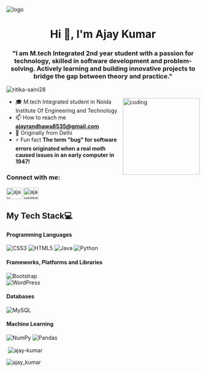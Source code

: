 ![logo]()
<h1 align="center">Hi 👋, I'm Ajay Kumar</h1>
<h3 align="center">"I am M.tech Integrated 2nd year student with a passion for technology, skilled in software development and problem-solving. Actively learning and building innovative projects to bridge the gap between theory and practice."</h3>
<p align="left"> <img src="https://komarev.com/ghpvc/?username=ritika-saini28&label=Profile%20views&color=0e75b6&style=flat" alt="ritika-saini28" /> </p>
<img align="right" alt="coding" width="200" src="image_processing20210301-3601-w1fbuc.gif">

- 🎓 M.tech Integrated student in Noida Institute Of Engineering and Technology
- 📫 How to reach me **ajayrandhawa8535@gmail.com**
- 🏡 Originally from Delhi 
- ⚡ Fun fact **The term "bug" for software errors originated when a real moth caused issues in an early computer in 1947!**

<h3 align="left">Connect with me:</h3>
<p align="left">
<a href="https://www.linkedin.com/in/ajay-kumar-053101333?utm_source=share&utm_campaign=share_via&utm_content=profile&utm_medium=android_app" target="blank"><img align="center" src="https://raw.githubusercontent.com/rahuldkjain/github-profile-readme-generator/master/src/images/icons/Social/linked-in-alt.svg" alt="ajay kumar" height="30" width="40" /></a>
<a href="https://www.instagram.com/ajaysinghrandhawa_/profilecard/?igsh=aTA3am95Mmx1cGVy" target="blank"><img align="center" src="https://raw.githubusercontent.com/rahuldkjain/github-profile-readme-generator/master/src/images/icons/Social/instagram.svg" alt="ajaysinghrandhawa_" height="30" width="40" /></a>
</p>


## My Tech Stack💻

#### Programming Languages
![CSS3](https://img.shields.io/badge/css3-%231572B6.svg?style=for-the-badge&logo=css3&logoColor=white) 
![HTML5](https://img.shields.io/badge/html5-%23E34F26.svg?style=for-the-badge&logo=html5&logoColor=white) 
![Java](https://img.shields.io/badge/java-%23ED8B00.svg?style=for-the-badge&logo=openjdk&logoColor=white) 
![Python](https://img.shields.io/badge/python-3670A0?style=for-the-badge&logo=python&logoColor=ffdd54) 

#### Frameworks, Platforms and Libraries 
![Bootstrap](https://img.shields.io/badge/bootstrap-%238511FA.svg?style=for-the-badge&logo=bootstrap&logoColor=white)  
![WordPress](https://img.shields.io/badge/WordPress-%23117AC9.svg?style=for-the-badge&logo=WordPress&logoColor=white) 

#### Databases
 ![MySQL](https://img.shields.io/badge/mysql-%2300000f.svg?style=for-the-badge&logo=mysql&logoColor=white)  

#### Machine Learning
![NumPy](https://img.shields.io/badge/numpy-%23013243.svg?style=for-the-badge&logo=numpy&logoColor=white) 
![Pandas](https://img.shields.io/badge/pandas-%23150458.svg?style=for-the-badge&logo=pandas&logoColor=white) 

<p>&nbsp;<img align="center" src="https://github-readme-stats.vercel.app/api?username=ritika-saini28&show_icons=true&locale=en" alt="ajay-kumar" /></p>

<p><img align="center" src="https://github-readme-streak-stats.herokuapp.com/?user=ritika-saini28&" alt="ajay_kumar" /></p>
